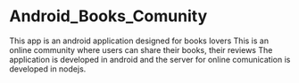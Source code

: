 # Android_Books_Comunity
  This app is an android application designed for books lovers
  This is an online community where users can share their books, their reviews 
  The application is developed in android and the server for online comunication is developed in nodejs.
